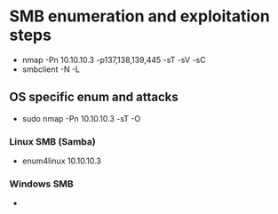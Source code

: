 # SMB enumeration and exploitation steps
* nmap -Pn 10.10.10.3 -p137,138,139,445 -sT -sV -sC
* smbclient -N -L
## OS specific enum and attacks
* sudo nmap -Pn 10.10.10.3 -sT -O
### Linux SMB (Samba)
* enum4linux 10.10.10.3
### Windows SMB
* 
